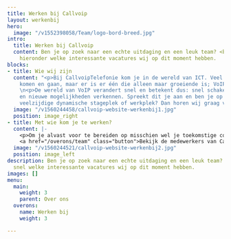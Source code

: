 ```yaml
---
title: Werken bij Callvoip
layout: werkenbij
hero:
  image: "/v1552398058/Team/logo-bord-breed.jpg"
intro:
  title: Werken bij Callvoip
  content: Ben je op zoek naar een echte uitdaging en een leuk team? <br> Bekijk dan
    hieronder welke interessante vacatures wij op dit moment hebben.
blocks:
- title: Wie wij zijn
  content: "<p>Bij CallvoipTelefonie kom je in de wereld van ICT. Veel technologieën
    komen en gaan, maar er is er één die alleen maar groeiende is; VoIP telefonie!</p>
    \n<p>De wereld van VoIP verandert snel en betekent dus: snel schakelen, bijblijven
    en nieuwe mogelijkheden verkennen. Spreekt dit je aan en ben je op zoek naar een
    veelzijdige dynamische stageplek of werkplek? Dan horen wij graag van je!</p>"
  image: "/v1560244458/callvoip-website-werkenbij1.jpg"
  position: image_right
- title: Met wie kom je te werken?
  content: |-
    <p>Om je alvast voor te bereiden op misschien wel je toekomstige collega’s, hebben wij een team-pagina gemaakt. Hier vertellen wij allemaal ons verhaal, hoe zijn wij bij CallvoipTelefonie terecht gekomen?</p>
    <a href="/overons/team" class="button">Bekijk de medewerkers van Callvoip hier!</a>
  image: "/v1560244521/callvoip-website-werkenbij2.jpg"
  position: image_left
description: Ben je op zoek naar een echte uitdaging en een leuk team? Bekijk dan
  snel welke interessante vacatures wij op dit moment hebben.
images: []
menu:
  main:
    weight: 3
    parent: Over ons
  overons:
    name: Werken bij
    weight: 3

---
```


